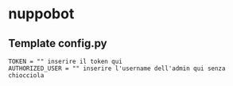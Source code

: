 # nuppobot

## Template config.py
```
TOKEN = "" inserire il token qui
AUTHORIZED_USER = "" inserire l'username dell'admin qui senza chiocciola
```
